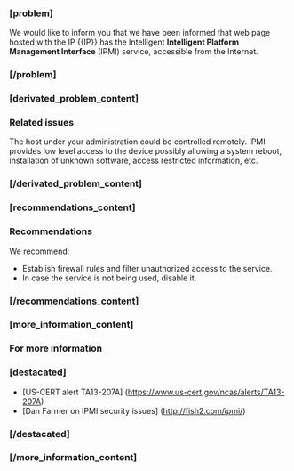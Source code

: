 ### [problem]
We would like to inform you that we have been informed that web page hosted with the IP {{IP}} has the Intelligent **Intelligent Platform Management Interface** (IPMI) service, accessible from the Internet.
### [/problem]


### [derivated_problem_content]
### Related issues
The host under your administration could be controlled remotely. IPMI provides low level access to the device possibly allowing a system reboot, installation of unknown software, access restricted information, etc.
### [/derivated_problem_content]


### [recommendations_content]
### Recommendations
We recommend:

* Establish firewall rules and filter unauthorized access to the service.
* In case the service is not being used, disable it.
### [/recommendations_content]


### [more_information_content]
### For more information
### [destacated]
* [US-CERT alert TA13-207A] (https://www.us-cert.gov/ncas/alerts/TA13-207A)
* [Dan Farmer on IPMI security issues] (http://fish2.com/ipmi/)
### [/destacated]

### [/more_information_content]
